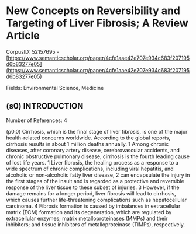 # New Concepts on Reversibility and Targeting of Liver Fibrosis; A Review Article

CorpusID: 52157695 - [https://www.semanticscholar.org/paper/4cfe1aae42e707e934c683f207195d6b83277e05](https://www.semanticscholar.org/paper/4cfe1aae42e707e934c683f207195d6b83277e05)

Fields: Environmental Science, Medicine

## (s0) INTRODUCTION
Number of References: 4

(p0.0) Cirrhosis, which is the final stage of liver fibrosis, is one of the major health-related concerns worldwide. According to the global reports, cirrhosis results in about 1 million deaths annually. 1 Among chronic diseases, after coronary artery disease, cerebrovascular accidents, and chronic obstructive pulmonary disease, cirrhosis is the fourth leading cause of lost life years. 1 Liver fibrosis, the healing process as a response to a wide spectrum of chronic complications, including viral hepatitis, and alcoholic or non-alcoholic fatty liver disease, 2 can encapsulate the injury in the first stages of the insult and is regarded as a protective and reversible response of the liver tissue to these subset of injuries. 3 However, if the damage remains for a longer period, liver fibrosis will lead to cirrhosis, which causes further life-threatening complications such as hepatocellular carcinoma. 4 Fibrosis formation is caused by imbalances in extracellular matrix (ECM) formation and its degeneration, which are regulated by extracellular enzymes; matrix metalloproteinases (MMPs) and their inhibitors; and tissue inhibitors of metalloproteinase (TIMPs), respectively.
